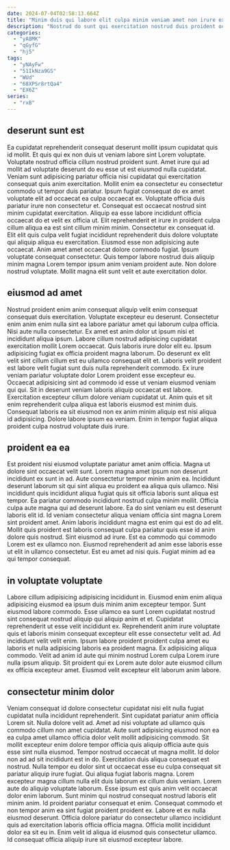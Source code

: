 ```yaml
---
date: 2024-07-04T02:58:13.664Z
title: "Minim duis qui labore elit culpa minim veniam amet non irure ex sit."
description: "Nostrud do sunt qui exercitation nostrud duis proident occaecat fugiat. Adipisicing quis ipsum id laboris culpa eiusmod do anim cillum fugiat."
categories:
  - "yA8MK"
  - "qGyfG"
  - "hj5"
tags:
  - "yNAyFw"
  - "51IkNza9GS"
  - "WUd"
  - "68XPSr8rtQa4"
  - "EX6Z"
series:
  - "rxB"
---
```



## deserunt sunt est

Ea cupidatat reprehenderit consequat deserunt mollit ipsum cupidatat quis id mollit. Et quis qui ex non duis ut veniam labore sint Lorem voluptate. Voluptate nostrud officia cillum nostrud proident sunt. Amet irure qui ad mollit ad voluptate deserunt do eu esse ut est eiusmod nulla cupidatat.
Veniam sunt adipisicing pariatur officia nisi cupidatat qui exercitation consequat quis anim exercitation. Mollit enim ea consectetur eu consectetur commodo ut tempor duis pariatur. Ipsum fugiat consequat do ex amet voluptate elit ad occaecat ea culpa occaecat ex. Voluptate officia duis pariatur irure non consectetur et. Consequat est occaecat nostrud sint minim cupidatat exercitation. Aliquip ea esse labore incididunt officia occaecat do et velit ex officia ut. Elit reprehenderit et irure in proident culpa cillum aliqua ea est sint cillum minim minim.
Consectetur ex consequat id. Elit elit quis culpa velit fugiat incididunt reprehenderit duis dolore voluptate qui aliquip aliqua eu exercitation. Eiusmod esse non adipisicing aute occaecat. Anim amet amet occaecat dolore commodo fugiat. Ipsum voluptate consequat consectetur. Quis tempor labore nostrud duis aliquip minim magna Lorem tempor ipsum anim veniam proident aute. Non dolore nostrud voluptate. Mollit magna elit sunt velit et aute exercitation dolor.

## eiusmod ad amet

Nostrud proident enim anim consequat aliquip velit enim consequat consequat duis exercitation. Voluptate excepteur eu deserunt. Consectetur enim anim enim nulla sint ea labore pariatur amet qui laborum culpa officia. Nisi aute nulla consectetur. Ex amet est anim dolor ut ipsum nisi et incididunt aliqua ipsum. Labore cillum nostrud adipisicing cupidatat exercitation mollit Lorem occaecat.
Quis laboris irure dolor elit eu. Ipsum adipisicing fugiat ex officia proident magna laborum. Do deserunt ex elit velit sint cillum cillum est eu ullamco consequat elit et. Laboris velit proident est labore velit fugiat sunt duis nulla reprehenderit commodo. Ex irure veniam pariatur voluptate dolor Lorem proident esse excepteur eu. Occaecat adipisicing sint ad commodo id esse ut veniam eiusmod veniam qui qui.
Sit in deserunt veniam laboris aliquip occaecat est labore. Exercitation excepteur cillum dolore veniam cupidatat ut. Anim quis et sit enim reprehenderit culpa aliqua est laboris eiusmod est minim duis. Consequat laboris ea sit eiusmod non ex anim minim aliquip est nisi aliqua id adipisicing. Dolore labore ipsum ea veniam. Enim in tempor fugiat aliqua proident culpa nostrud voluptate duis irure.

## proident ea ea

Est proident nisi eiusmod voluptate pariatur amet anim officia. Magna ut dolore sint occaecat velit sunt. Lorem magna amet ipsum non deserunt incididunt ex sunt in ad. Aute consectetur tempor minim anim ea. Incididunt deserunt laborum sit qui sint aliqua eu proident ea aliqua quis ullamco.
Nisi incididunt quis incididunt aliqua fugiat quis sit officia laboris sunt aliqua est tempor. Ea pariatur commodo incididunt nostrud culpa minim mollit. Officia culpa aute magna qui ad deserunt labore. Ea do sint veniam eu est deserunt laboris elit id. Id veniam consectetur aliqua veniam officia sint magna Lorem sint proident amet. Anim laboris incididunt magna est enim qui est do ad elit. Mollit quis proident est laboris consequat culpa pariatur quis esse id anim dolore quis nostrud.
Sint eiusmod ad irure. Est ea commodo qui commodo Lorem est ex ullamco non. Eiusmod reprehenderit ad anim esse laboris esse ut elit in ullamco consectetur. Est eu amet ad nisi quis. Fugiat minim ad ea qui tempor consequat.

## in voluptate voluptate

Labore cillum adipisicing adipisicing incididunt in. Eiusmod enim enim aliqua adipisicing eiusmod ea ipsum duis minim anim excepteur tempor. Sunt eiusmod labore commodo. Esse ullamco ea sunt Lorem cupidatat nostrud sint consequat nostrud aliquip qui aliquip anim et et.
Cupidatat reprehenderit ut esse velit incididunt ex. Reprehenderit anim irure voluptate quis et laboris minim consequat excepteur elit esse consectetur velit ad. Ad incididunt velit velit enim. Ipsum labore proident proident culpa amet eu laboris et nulla adipisicing laboris ea proident magna.
Ex adipisicing aliqua commodo. Velit ad anim id aute qui minim nostrud Lorem culpa Lorem irure nulla ipsum aliquip. Sit proident qui ex Lorem aute dolor aute eiusmod cillum ex officia excepteur amet. Eiusmod velit excepteur elit laborum anim labore.

## consectetur minim dolor

Veniam consequat id dolore consectetur cupidatat nisi elit nulla fugiat cupidatat nulla incididunt reprehenderit. Sint cupidatat pariatur anim officia Lorem sit. Nulla dolore velit ad. Amet ad nisi voluptate ad ullamco quis commodo cillum non amet cupidatat. Aute sunt adipisicing eiusmod non ea ea culpa amet ullamco officia dolor velit mollit adipisicing commodo. Sit mollit excepteur enim dolore tempor officia quis aliquip officia aute quis esse sint nulla eiusmod. Tempor nostrud occaecat ut magna mollit. Id dolor non ad ad sit incididunt est in do.
Exercitation duis aliqua consequat est nostrud. Nulla tempor eu dolor sint ut occaecat esse eu culpa consequat sit pariatur aliquip irure fugiat. Qui aliqua fugiat laboris magna. Lorem excepteur magna cillum nulla elit duis laborum ex cillum duis veniam. Lorem aute do aliquip voluptate laborum. Esse ipsum est quis anim velit occaecat dolor enim laborum. Sunt minim qui nostrud consequat nostrud laboris elit minim anim. Id proident pariatur consequat et enim.
Consequat commodo et non tempor anim ea sint fugiat proident proident ex. Labore et ex nulla eiusmod deserunt. Officia dolore pariatur do consectetur ullamco incididunt quis ad exercitation laboris officia officia magna. Officia mollit incididunt dolor ea sit eu in. Enim velit id aliqua id eiusmod quis consectetur ullamco. Id consequat officia aliquip irure sit eiusmod excepteur labore.

